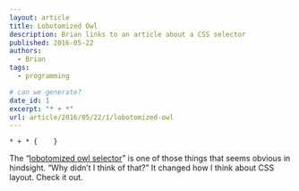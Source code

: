```yaml
---
layout: article
title: Lobotomized Owl
description: Brian links to an article about a CSS selector
published: 2016-05-22
authors:
  - Brian
tags: 
  - programming

# can we generate?
date_id: 1
excerpt: "* + *"
url: article/2016/05/22/1/lobotomized-owl
---
```

`* + * {    }`

The “[lobotomized owl selector](http://alistapart.com/article/axiomatic-css-and-lobotomized-owls)” is one of those things that seems obvious in hindsight. “Why didn’t I think of that?” It changed how I think about CSS layout. Check it out.